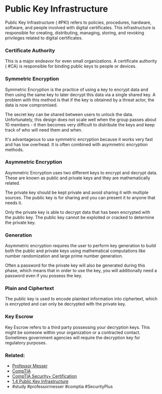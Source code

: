 # Public Key Infrastructure

Public Key Infrastructure ( #PKI) refers to policies, procedures, hardware, software, and people involved with digital certificates. This infrastructure is responsible for creating, distributing, managing, storing, and revoking privileges related to digital certificates.

### Certificate Authority

This is a major endeavor for even small organizations. A certificate authority ( #CA) is responsible for binding public keys to people or devices.

### Symmetric Encryption

Symmetric Encryption is the practice of using a key to encrypt data and then using the same key to later decrypt this data via a single shared key. A problem with this method is that if the key is obtained by a threat actor, the data is now compromised.

The secret key can be shared between users to unlock the data. Unfortunately, this design does not scale well when the group passes about 10 members - it then becomes very difficult to distribute the keys and keep track of who will need them and when.

It's advantageous to use symmetric encryption because it works very fast and has low overhead. It is often combined with asymmetric encryption methods.

### Asymmetric Encryption

Asymmetric Encryption uses two different keys to encrypt and decrypt data. These are known as public and private keys and they are mathematically related. 

The private key should be kept private and avoid sharing it with multiple sources. The public key is for sharing and you can present it to anyone that needs it. 

Only the private key is able to decrypt data that has been encrypted with the public key. The public key cannot be exploited or cracked to determine the private key.

### Generation

Asymmetric encryption requires the user to perform key generation to build both the public and private keys using mathematical computations like number randomization and large prime number generation. 

Often a password for the private key will also be generated during this phase, which means that in order to use the key, you will additionally need a password even if you possess the key.

### Plain and Ciphertext

The public key is used to encode plaintext information into ciphertext, which is encrypted and can only be decrypted with the private key.

### Key Escrow

Key Escrow refers to a third party possessing your decryption keys. This might be someone within your organization or a contracted contact. Sometimes government agencies will require the decryption key for regulatory purposes.

### Related:
- [Professor Messer](https://www.professormesser.com/free-a-plus-training/220-1101/220-1101-video/220-1101-laptop-hardware/ "Professor Messer A+ Guide")
- [CompTIA](https://www.comptia.org/ "CompTIA Homepage")
- [CompTIA Security+ Certification](https://www.comptia.org/certifications/security 'link to the official page for the security+ certification')
- [1.4 Public Key Infrastructure](https://www.professormesser.com/security-plus/sy0-701/sy0-701-video/public-key-infrastructure-sy0-701/ 'link to professor messer video for Public Key infrastructure')
- #study #professormesser #comptia #SecurityPlus 